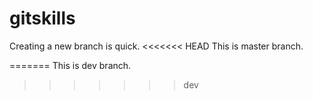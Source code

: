 # gitskills
Creating a new branch is quick.
<<<<<<< HEAD
This is master branch.

=======
This is dev branch.
>>>>>>> dev
